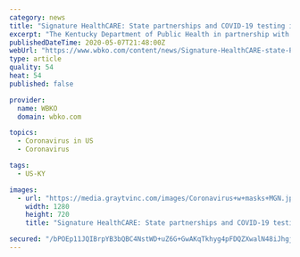 ```yaml
---
category: news
title: "Signature HealthCARE: State partnerships and COVID-19 testing in Kentucky"
excerpt: "The Kentucky Department of Public Health in partnership with Norton Healthcare, has now asked Signature to continue the ‘facility-wide’ testing approach for all Kentucky facilities."
publishedDateTime: 2020-05-07T21:48:00Z
webUrl: "https://www.wbko.com/content/news/Signature-HealthCARE-state-Partnerships-and-COVID-19-Testing-in-Kentucky--570285761.html"
type: article
quality: 54
heat: 54
published: false

provider:
  name: WBKO
  domain: wbko.com

topics:
  - Coronavirus in US
  - Coronavirus

tags:
  - US-KY

images:
  - url: "https://media.graytvinc.com/images/Coronavirus+w+masks+MGN.jpg"
    width: 1280
    height: 720
    title: "Signature HealthCARE: State partnerships and COVID-19 testing in Kentucky"

secured: "/bPOEp11JQIBrpYB3bQBC4NstWD+uZ6G+GwAKqTkhyg4pFDQZXwalN48iJhgjWwgkEXwZo80iwB0u0kR37MegrZc2H9ModW4y7KXI+yxGFahf6luam6JtjCwNe64U6+bEQdW11vaTLFfMdcROR/tXBtFuedldbNmV34HXMp8nENn/xTGUfXhTb5LiL7BFcFY9/1zKP9rZGpoJbCcIzzOVJKgc7pcT7U8cx/nF0AwRI3DufjTt7Pur9X+lbcECaMBPqb3noOiJIn7lmRTtoPwLwZFgBJCQR9tlzPgbdujBPsbO4WS9CCBzlA+YEac2dhtTOzqkNcRyCWlQqu7aQO5Yg+SCLQMyebHiUdiqpFSZjJ2rh/PD66N64ORQpjqXIQIlv0w9+FSgKxDa6g3n2zJsG/pubDjbj4zuM5J5CBPeXhqFyLEOrD62q3QkeTyn6JFY1Pfs4MMQ7zrUMqfBQhgFdZlg0IMFzwqbd9zNvIEBsY=;1QSSutaswF8MtEb2E73g+w=="
---
```


